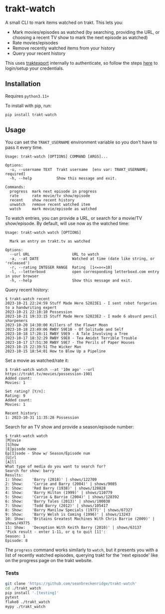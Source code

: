 # trakt-watch

A small CLI to mark items watched on trakt. This lets you:

- Mark movies/episodes as watched (by searching, providing the URL, or choosing a recent TV show to mark the next episode as watched)
- Rate movies/episodes
- Remove recently watched items from your history
- Query your recent history

This uses [traktexport](https://github.com/seanbreckenridge/traktexport) internally to authenticate, so follow the steps [here](https://github.com/seanbreckenridge/traktexport#auth) to login/setup your credentials.

## Installation

Requires `python3.11+`

To install with pip, run:

```
pip install trakt-watch
```

## Usage

You can set the `TRAKT_USERNAME` environment variable so you don't have to pass it every time.

```
Usage: trakt-watch [OPTIONS] COMMAND [ARGS]...

Options:
  -u, --username TEXT  Trakt username  [env var: TRAKT_USERNAME; required]
  -h, --help           Show this message and exit.

Commands:
  progress  mark next episode in progress
  rate      rate movie/tv show/episode
  recent    show recent history
  unwatch   remove recent watched item
  watch     mark movie/episode as watched
```

To watch entries, you can provide a URL, or search for a movie/TV show/episode. By default, will use now as the watched time:

```
Usage: trakt-watch watch [OPTIONS]

  Mark an entry on trakt.tv as watched

Options:
  --url URL                   URL to watch
  -a, --at DATE               Watched at time (date like string, or 'released')
  -r, --rating INTEGER RANGE  Rating  [1<=x<=10]
  -l, --letterboxd            open corresponding letterboxd.com entry in your browser
  -h, --help                  Show this message and exit.
```

Query recent history:

```
$ trakt-watch recent
2023-10-21 22:24:59 Stuff Made Here S2023E1 - I sent robot forgeries to a handwriting expert
2023-10-21 22:18:10 Possession
2023-10-21 19:33:15 Stuff Made Here S2023E2 - I made 6 absurd pencil sharpeners
2023-10-20 14:30:00 Killers of the Flower Moon
2023-10-18 23:49:06 RWBY S9E10 - Of Solitude and Self
2023-10-18 17:28:11 RWBY S9E9 - A Tale Involving a Tree
2023-10-17 18:32:29 RWBY S9E8 - Tea Amidst Terrible Trouble
2023-10-17 17:51:30 RWBY S9E7 - The Perils of Paper Houses
2023-10-15 22:39:51 The Wicker Man
2023-10-15 18:54:01 How to Blow Up a Pipeline
```

Set a movie as watched/rate it:

```
$ trakt-watch watch --at '10m ago' --url https://trakt.tv/movies/possession-1981
Added count:
Movies: 1

Set rating? [Y/n]:
Rating: 9
Added count:
Movies: 1

Recent history:
1: 2023-10-31 11:35:28 Possession
```

Search for an TV show and provide a season/episode number:

```
$ trakt-watch watch
[M]ovie
[S]how
[E]pisode name
Ep[I]sode - Show w/ Season/Episode num
[U]rl
[A]ll
What type of media do you want to search for?
Search for show: barry
Results:
1: Show:	'Barry (2018)' | shows/122709
2: Show:	'Carrie and Barry (2004)' | shows/9085
3: Show:	'Red Barry (1938)' | shows/128828
4: Show:	'Barry Hilton (1999)' | shows/110779
5: Show:	'Carrie & Barrie (2004)' | shows/128392
6: Show:	'Barry Tales (2013)' | shows/100038
7: Show:	'Todd Barry (2012)' | shows/105417
8: Show:	'Barry Manilow Specials (1977)' | shows/67327
9: Show:	'Barry Welsh is Coming (1996)' | shows/13243
10: Show:	'Britains Greatest Machines With Chris Barrie (2009)' | shows/49775
11: Show:	'Deception With Keith Barry (2010)' | shows/63137
'Pick result - enter 1-11, or q to quit [1]':
Season: 1
Episode: 8
```

The `progress` command works similarly to `watch`, but it presents you with a list of recently watched episodes, querying trakt for the 'next episode' like on the progress page on the trakt website.

### Tests

```bash
git clone 'https://github.com/seanbreckenridge/trakt-watch'
cd ./trakt_watch
pip install '.[testing]'
pytest
flake8 ./trakt_watch
mypy ./trakt_watch
```
